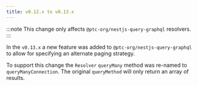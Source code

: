 ```yaml
---
title: v0.12.x to v0.13.x
---
```


:::note
This change only affects `@ptc-org/nestjs-query-graphql` resolvers. 
:::  


In the `v0.13.x` a new feature was added to `@ptc-org/nestjs-query-graphql` to allow for specifying an alternate paging strategy.

To support this change the `Resolver` `queryMany` method was re-named to `queryManyConnection`. The original `queryMethod` will only return an array of results.

